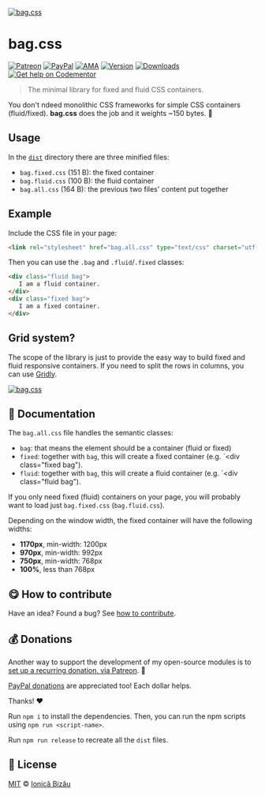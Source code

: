 
[![bag.css](http://i.imgur.com/3m0NMdB.png)](http://ionicabizau.github.io/bag.css/example/)

# bag.css

 [![Patreon](https://img.shields.io/badge/Support%20me%20on-Patreon-%23e6461a.svg)][patreon] [![PayPal](https://img.shields.io/badge/%24-paypal-f39c12.svg)][paypal-donations] [![AMA](https://img.shields.io/badge/ask%20me-anything-1abc9c.svg)](https://github.com/IonicaBizau/ama) [![Version](https://img.shields.io/npm/v/bag.css.svg)](https://www.npmjs.com/package/bag.css) [![Downloads](https://img.shields.io/npm/dt/bag.css.svg)](https://www.npmjs.com/package/bag.css) [![Get help on Codementor](https://cdn.codementor.io/badges/get_help_github.svg)](https://www.codementor.io/johnnyb?utm_source=github&utm_medium=button&utm_term=johnnyb&utm_campaign=github)

> The minimal library for fixed and fluid CSS containers.


You don't ndeed monolithic CSS frameworks for simple CSS containers (fluid/fixed). **bag.css** does the job and it weights ~150 bytes. :dizzy:

## Usage

In the [`dist`](/dist) directory there are three minified files:


 - `bag.fixed.css` (151 B): the fixed container
 - `bag.fluid.css` (100 B): the fluid container
 - `bag.all.css` (164 B): the previous two files' content put together

## Example

Include the CSS file in your page:

```html
<link rel="stylesheet" href="bag.all.css" type="text/css" charset="utf-8">
```

Then you can use the `.bag` and `.fluid`/`.fixed` classes:

```html
<div class="fluid bag">
   I am a fluid container.
</div>
<div class="fixed bag">
   I am a fixed container.
</div>
```
## Grid system?

The scope of the library is just to provide the easy way to
build fixed and fluid responsive containers. If you need to
split the rows in columns, you can use
[Gridly](https://github.com/IonicaBizau/gridly).


[![bag.css](http://i.imgur.com/mA8cdGx.png)](http://ionicabizau.github.io/bag.css/example/)

## :memo: Documentation


The `bag.all.css` file handles the semantic classes:


 - `bag`: that means the element should be a container (fluid or fixed)
 - `fixed`: together with `bag`, this will create a fixed container (e.g. `<div class="fixed bag").
 - `fluid`: together with `bag`, this will create a fluid container (e.g. `<div class="fluid bag").


If you only need fixed (fluid) containers on your page, you will probably want to load just `bag.fixed.css` (`bag.fluid.css`).


Depending on the window width, the fixed container will have the following widths:


 - **1170px**, min-width: 1200px
 - **970px**, min-width: 992px
 - **750px**, min-width: 768px
 - **100%**, less than 768px


## :yum: How to contribute
Have an idea? Found a bug? See [how to contribute][contributing].


## :moneybag: Donations

Another way to support the development of my open-source modules is
to [set up a recurring donation, via Patreon][patreon]. :rocket:

[PayPal donations][paypal-donations] are appreciated too! Each dollar helps.

Thanks! :heart:


Run `npm i` to install the dependencies. Then, you can run the npm scripts using `npm run <script-name>`.


Run `npm run release` to recreate all the `dist` files.



## :scroll: License

[MIT][license] © [Ionică Bizău][website]

[patreon]: https://www.patreon.com/ionicabizau
[paypal-donations]: https://www.paypal.com/cgi-bin/webscr?cmd=_s-xclick&hosted_button_id=RVXDDLKKLQRJW
[donate-now]: http://i.imgur.com/6cMbHOC.png

[license]: http://showalicense.com/?fullname=Ionic%C4%83%20Biz%C4%83u%20%3Cbizauionica%40gmail.com%3E%20(http%3A%2F%2Fionicabizau.net)&year=2015#license-mit
[website]: http://ionicabizau.net
[contributing]: /CONTRIBUTING.md
[docs]: /DOCUMENTATION.md
